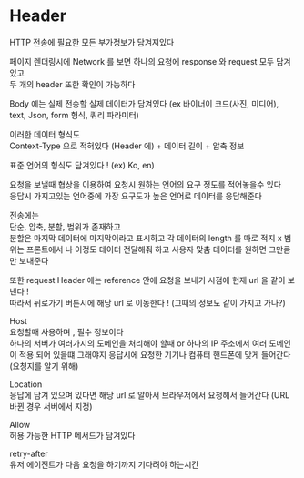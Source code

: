 # Header

HTTP 전송에 필요한 모든 부가정보가 담겨져있다

페이지 렌더링시에 Network 를 보면 하나의 요청에 response 와 request 모두 담겨있고  
두 개의 header 또한 확인이 가능하다  

Body 에는 실제 전송할 실제 데이터가 담겨있다
(ex 바이너이 코드(사진, 미디어), text, Json, form 형식, 쿼리 파라미터)

이러한 데이터 형식도  
Context-Type 으로 적혀있다 (Header 에) + 데이터 길이 + 압축 정보  

표준 언어의 형식도 담겨있다 ! (ex) Ko, en)


요청을 보낼때 협상을 이용하여 요청시 원하는 언어의 요구 정도를 적어놓을수 있다  
응답시 가지고있는 언어중에 가장 요구도가 높은 언어로 데이터를 응답해준다  

전송에는  
단순, 압축, 분할, 범위가 존재하고  
분할은 마지막 데이터에 마지막이라고 표시하고 각 데이터의 length 를 따로 적지 x 
범위는 프론트에서 나 이정도 데이터 전달해줘 하고 사용자 맞춤 데이터를 원하면 그만큼만 보내준다 

또한 request Header 에는 reference 안에 요청을 보내기 시점에 현재 url 을 같이 보낸다 !  
따라서 뒤로가기 버튼시에 해당 url 로 이동한다 ! (그때의 정보도 같이 가지고 가나?) 


Host  
요청할때 사용하며 , 필수 정보이다   
하나의 서버가 여러가지의 도메인을 처리해야 할때 or 하나의 IP 주소에서 여러 도메인이 적용 되어 있을떄 
그래야지 응답시에 요청한 기기나 컴퓨터 핸드폰에 맞게 들어간다 (요청지를 알기 위해)

Location  
응답에 담겨 있으며 있다면 해당 url 로 알아서 브라우저에서 요청해서 들어간다 (URL 바뀐 경우 서버에서 지정)

Allow  
허용 가능한 HTTP 메서드가 담겨있다  

retry-after  
유저 에이전트가 다음 요청을 하기까지 기다려야 하는시간 
